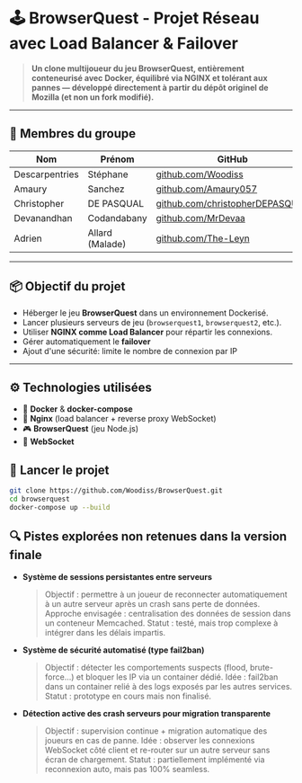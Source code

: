 # 🕹️ BrowserQuest - Projet Réseau avec Load Balancer & Failover

> **Un clone multijoueur du jeu BrowserQuest, entièrement conteneurisé avec Docker, équilibré via NGINX et tolérant aux pannes — développé directement à partir du dépôt originel de Mozilla (et non un fork modifié).**

---

## 👥 Membres du groupe

| Nom         | Prénom       | GitHub                                      |
|-------------|--------------|---------------------------------------------|
| Descarpentries | Stéphane | [github.com/Woodiss](https://github.com/Woodiss) |
| Amaury | Sanchez | [github.com/Amaury057](https://github.com/Amaury057) |
| Christopher | DE PASQUAL | [github.com/christopherDEPASQUAL](https://github.com/christopherDEPASQUAL) |
| Devanandhan | Codandabany | [github.com/MrDevaa](https://github.com/MrDevaa) |
| Adrien  | Allard (Malade)| [github.com/The-Leyn](https://github.com/The-Leyn) |

---

## 📦 Objectif du projet

- Héberger le jeu **BrowserQuest** dans un environnement Dockerisé.
- Lancer plusieurs serveurs de jeu (`browserquest1`, `browserquest2`, etc.).
- Utiliser **NGINX comme Load Balancer** pour répartir les connexions.
- Gérer automatiquement le **failover**
- Ajout d'une sécurité: limite le nombre de connexion par IP

---

## ⚙️ Technologies utilisées

- 🐳 **Docker** & **docker-compose**
- 🔁 **Nginx** (load balancer + reverse proxy WebSocket)
- 🎮 **BrowserQuest** (jeu Node.js)
- 🔧 **WebSocket**

## 🚀 Lancer le projet

```bash
git clone https://github.com/Woodiss/BrowserQuest.git
cd browserquest
docker-compose up --build
```

## 🔍 Pistes explorées non retenues dans la version finale

- **Système de sessions persistantes entre serveurs**
  > Objectif : permettre à un joueur de reconnecter automatiquement à un autre serveur après un crash sans perte de données.
  > Approche envisagée : centralisation des données de session dans un conteneur Memcached.
  > Statut : testé, mais trop complexe à intégrer dans les délais impartis.

- **Système de sécurité automatisé (type fail2ban)**
  > Objectif : détecter les comportements suspects (flood, brute-force...) et bloquer les IP via un container dédié.
  > Idée : fail2ban dans un container relié à des logs exposés par les autres services.
  > Statut : prototype en cours mais non finalisé.

- **Détection active des crash serveurs pour migration transparente**
  > Objectif : supervision continue + migration automatique des joueurs en cas de panne.
  > Idée : observer les connexions WebSocket côté client et re-router sur un autre serveur sans écran de chargement.
  > Statut : partiellement implémenté via reconnexion auto, mais pas 100% seamless.